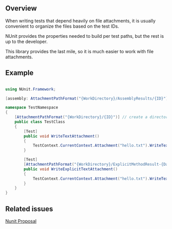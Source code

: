 ﻿

## Overview

When writing tests that depend heavily on file attachments, it is usually convenient
to organize the files based on the test IDs.

NUnit provides the properties needed to build per test paths, but the rest is up to the
developer.

This library provides the last mile, so it is much easier to work with file attachments.

## Example

```c#

using NUnit.Framework;

[assembly: AttachmentPathFormat("{WorkDirectory}/AssemblyResults/{ID}")]

namespace TestNamespace
{
    [AttachmentPathFormat("{WorkDirectory}/{ID}")] // create a directory per test method
    public class TestClass
    {
        [Test]
        public void WriteTextAttachment()
        {
            TestContext.CurrentContext.Attachment("hello.txt").WriteText("hello world");            
        }

        [Test]
        [AttachmentPathFormat("{WorkDirectory}/ExplicitMethodResult-{Date}-{Time}")]
        public void WriteExplicitTextAttachment()
        {
            TestContext.CurrentContext.Attachment("hello.txt").WriteText("hello world");
        }
    }
}

```

## Related issues

[Nunit Proposal](https://github.com/nunit/nunit/issues/4020)
